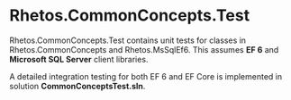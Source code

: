 ﻿# Rhetos.CommonConcepts.Test

Rhetos.CommonConcepts.Test contains unit tests for classes in Rhetos.CommonConcepts and Rhetos.MsSqlEf6.
This assumes **EF 6** and **Microsoft SQL Server** client libraries.

A detailed integration testing for both EF 6 and EF Core is implemented in solution **CommonConceptsTest.sln**.
